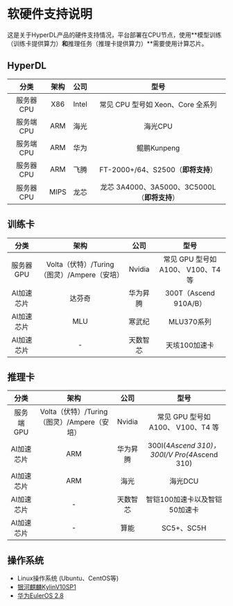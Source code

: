 # 软硬件支持说明
这是关于HyperDL产品的硬件支持情况，平台部署在CPU节点，使用**模型训练（训练卡提供算力）**和**推理任务（推理卡提供算力）**需要使用计算芯片。

##  HyperDL

|    分类    | 架构 | 公司  |                     型号                     |
| :--------: | :--: | :---: | :------------------------------------------: |
| 服务器CPU  | X86  | Intel |      常见 CPU 型号如 Xeon、Core 全系列       |
| 服务端 CPU | ARM  | 海光  |                   海光CPU                    |
| 服务端 CPU | ARM  | 华为  |                 鲲鹏Kunpeng                  |
| 服务器CPU  | ARM  | 飞腾  |      FT-2000+/64、S2500（**即将支持**）      |
| 服务器CPU  | MIPS | 龙芯  | 龙芯 3A4000、3A5000、3C5000L（**即将支持**） |

##  训练卡

|    分类    |                    架构                     |   公司   |               型号                |
| :--------: | :-----------------------------------------: | :------: | :-------------------------------: |
| 服务器GPU  | Volta（伏特）/Turing（图灵）/Ampere（安培） |  Nvidia  | 常见 GPU 型号如A100、 V100、T4 等 |
| AI加速芯片 |                   达芬奇                    | 华为昇腾 |       300T（Ascend 910A/B）       |
| AI加速芯片 |                     MLU                     |  寒武纪  |            MLU370系列             |
| AI加速芯片 |                      -                      | 天数智芯 |           天垓100加速卡           |

## 推理卡

|    分类    |                    架构                     |   公司   |                     型号                     |
| :--------: | :-----------------------------------------: | :------: | :------------------------------------------: |
| 服务端 GPU | Volta（伏特）/Turing（图灵）/Ampere（安培） |  Nvidia  |      常见 GPU 型号如A100、 V100、T4 等       |
| AI加速芯片 |                     ARM                     | 华为昇腾 | 300I(4*Ascend 310)，300I/V Pro(4*Ascend 310) |
| AI加速芯片 |                     ARM                     |   海光   |                   海光DCU                    |
| AI加速芯片 |                      -                      | 天数智芯 |        智铠100加速卡以及智铠50加速卡         |
| AI加速芯片 |                      -                      |   算能   |                  SC5+、SC5H                  |

## 操作系统

-  Linux操作系统 (Ubuntu、CentOS等)
- [银河麒麟KylinV10SP1](https://www.kylinos.cn/scheme/server.html)
- [华为EulerOS 2.8](https://www.huaweicloud.com/product/hce.html)







